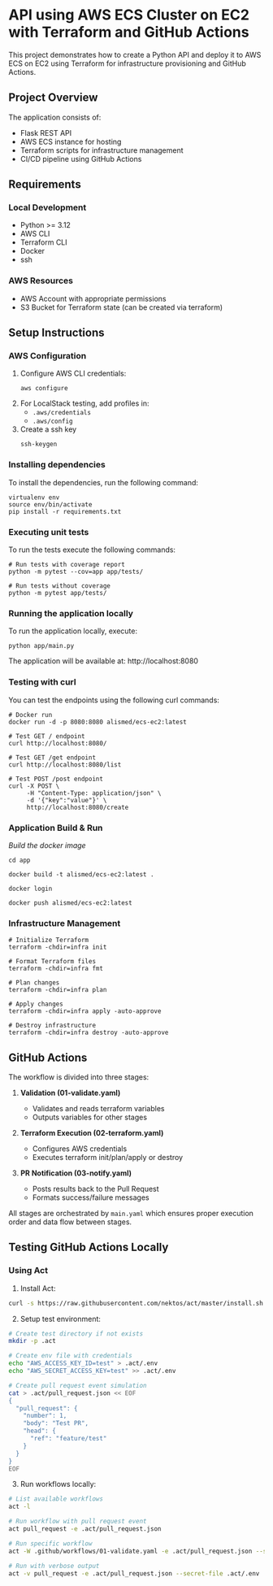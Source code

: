 # API using AWS ECS Cluster on EC2 with Terraform and GitHub Actions
This project demonstrates how to create a Python API and deploy it to AWS ECS on EC2 using Terraform for infrastructure provisioning and GitHub Actions.

## Project Overview
The application consists of:
- Flask REST API
- AWS ECS instance for hosting
- Terraform scripts for infrastructure management
- CI/CD pipeline using GitHub Actions

## Requirements

### Local Development
- Python >= 3.12
- AWS CLI
- Terraform CLI
- Docker
- ssh

### AWS Resources
- AWS Account with appropriate permissions
- S3 Bucket for Terraform state (can be created via terraform)

## Setup Instructions

### AWS Configuration
1. Configure AWS CLI credentials:
   ```shell
   aws configure
   ```
2. For LocalStack testing, add profiles in:
   - `.aws/credentials`
   - `.aws/config`
3. Create a ssh key
   ```shell
   ssh-keygen
   ```

### Installing dependencies

To install the dependencies, run the following command:

```shell
virtualenv env
source env/bin/activate
pip install -r requirements.txt
```

### Executing unit tests

To run the tests execute the following commands:

```shell
# Run tests with coverage report
python -m pytest --cov=app app/tests/

# Run tests without coverage
python -m pytest app/tests/
```

### Running the application locally

To run the application locally, execute:

```shell
python app/main.py
```

The application will be available at: http://localhost:8080

### Testing with curl

You can test the endpoints using the following curl commands:

```shell
# Docker run
docker run -d -p 8080:8080 alismed/ecs-ec2:latest

# Test GET / endpoint
curl http://localhost:8080/

# Test GET /get endpoint
curl http://localhost:8080/list

# Test POST /post endpoint
curl -X POST \
     -H "Content-Type: application/json" \
     -d '{"key":"value"}' \
     http://localhost:8080/create
```

### Application Build & Run

*Build the docker image*
```shell
cd app

docker build -t alismed/ecs-ec2:latest .

docker login

docker push alismed/ecs-ec2:latest
```

### Infrastructure Management
```shell
# Initialize Terraform
terraform -chdir=infra init

# Format Terraform files
terraform -chdir=infra fmt

# Plan changes
terraform -chdir=infra plan

# Apply changes
terraform -chdir=infra apply -auto-approve

# Destroy infrastructure
terraform -chdir=infra destroy -auto-approve
```

## GitHub Actions

The workflow is divided into three stages:

1. **Validation (01-validate.yaml)**
    * Validates and reads terraform variables
    * Outputs variables for other stages

2. **Terraform Execution (02-terraform.yaml)**
    * Configures AWS credentials
    * Executes terraform init/plan/apply or destroy

3. **PR Notification (03-notify.yaml)**
    * Posts results back to the Pull Request
    * Formats success/failure messages

All stages are orchestrated by `main.yaml` which ensures proper execution order and data flow between stages.


## Testing GitHub Actions Locally

### Using Act
1. Install Act:
```bash
curl -s https://raw.githubusercontent.com/nektos/act/master/install.sh | sudo bash
```

2. Setup test environment:
```bash
# Create test directory if not exists
mkdir -p .act

# Create env file with credentials
echo "AWS_ACCESS_KEY_ID=test" > .act/.env
echo "AWS_SECRET_ACCESS_KEY=test" >> .act/.env

# Create pull request event simulation
cat > .act/pull_request.json << EOF
{
  "pull_request": {
    "number": 1,
    "body": "Test PR",
    "head": {
      "ref": "feature/test"
    }
  }
}
EOF
```

3. Run workflows locally:
```bash
# List available workflows
act -l

# Run workflow with pull request event
act pull_request -e .act/pull_request.json

# Run specific workflow
act -W .github/workflows/01-validate.yaml -e .act/pull_request.json --secret-file .act/.env

# Run with verbose output
act -v pull_request -e .act/pull_request.json --secret-file .act/.env
```
